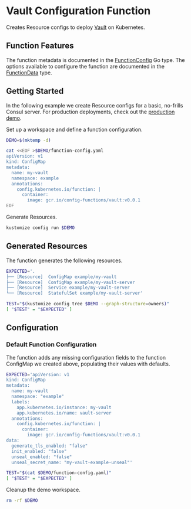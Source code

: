 [vault]: https://www.vaultproject.io/
[FunctionConfig]: https://pkg.go.dev/github.com/bzub/config-functions/vault?tab=doc#FunctionConfig
[FunctionData]: https://pkg.go.dev/github.com/bzub/config-functions/vault?tab=doc#FunctionData

# Vault Configuration Function

Creates Resource configs to deploy [Vault][vault] on Kubernetes.

## Function Features

The function metadata is documented in the [FunctionConfig][FunctionConfig] Go
type. The options available to configure the function are documented in the
[FunctionData][FunctionData] type.

## Getting Started

In the following example we create Resource configs for a basic, no-frills
Consul server. For production deployments, check out the [production
demo](./productionExample.md).

Set up a workspace and define a function configuration.
<!-- @createFunctionConfig @test -->
```sh
DEMO=$(mktemp -d)

cat <<EOF >$DEMO/function-config.yaml
apiVersion: v1
kind: ConfigMap
metadata:
  name: my-vault
  namespace: example
  annotations:
    config.kubernetes.io/function: |
      container:
        image: gcr.io/config-functions/vault:v0.0.1
EOF
```

Generate Resources.
<!-- @generateInitialResources @test -->
```sh
kustomize config run $DEMO
```

## Generated Resources

The function generates the following resources.
<!-- @verifyResources @test -->
```sh
EXPECTED='.
├── [Resource]  ConfigMap example/my-vault
├── [Resource]  ConfigMap example/my-vault-server
├── [Resource]  Service example/my-vault-server
└── [Resource]  StatefulSet example/my-vault-server'

TEST="$(kustomize config tree $DEMO --graph-structure=owners)"
[ "$TEST" = "$EXPECTED" ]
```

## Configuration

### Default Function Configuration

The function adds any missing configuration fields to the function ConfigMap we
created above, populating their values with defaults.

<!-- @verifyFunctionConfigDefaults @test -->
```sh
EXPECTED='apiVersion: v1
kind: ConfigMap
metadata:
  name: my-vault
  namespace: "example"
  labels:
    app.kubernetes.io/instance: my-vault
    app.kubernetes.io/name: vault-server
  annotations:
    config.kubernetes.io/function: |
      container:
        image: gcr.io/config-functions/vault:v0.0.1
data:
  generate_tls_enabled: "false"
  init_enabled: "false"
  unseal_enabled: "false"
  unseal_secret_name: "my-vault-example-unseal"'

TEST="$(cat $DEMO/function-config.yaml)"
[ "$TEST" = "$EXPECTED" ]
```

Cleanup the demo workspace.
<!-- @cleanupWorkspace @test -->
```sh
rm -rf $DEMO
```
